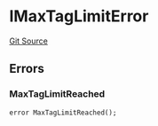 # IMaxTagLimitError
[Git Source](https://github.com/thrackle-io/tron/blob/17f0c18311739ad27e810cec2eb3f45ea28c2fd7/src/common/IErrors.sol)


## Errors
### MaxTagLimitReached

```solidity
error MaxTagLimitReached();
```

